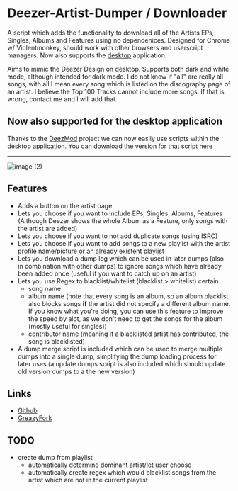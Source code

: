 # Deezer-Artist-Dumper / Downloader

A script which adds the functionality to download all of the Artists EPs, Singles, Albums and Features using no dependenices. Designed for Chrome w/ Violentmonkey, should work with other browsers and userscript managers. Now also supports the [desktop](https://github.com/bertigert/DeezMod/tree/main/plugins/artist_dumper) application.

Aims to mimic the Deezer Design on desktop. Supports both dark and white mode, although intended for dark mode.
I do not know if "all" are really all songs, with all I mean every song which is listed on the discography page of an artist. I believe the Top 100 Tracks cannot include more songs. If that is wrong, contact me and I will add that.

## Now also supported for the desktop application
Thanks to the [DeezMod](https://github.com/bertigert/DeezMod) project we can now easily use scripts within the desktop application. You can download the version for that script [here](https://github.com/bertigert/DeezMod/tree/main/plugins/artist_dumper)

---
![image (2)](https://github.com/user-attachments/assets/08383448-5365-4f9e-b682-8bde2ce288af)

## Features
- Adds a button on the artist page
- Lets you choose if you want to include EPs, Singles, Albums, Features (Although Deezer shows the whole Album as a Feature, only songs with the artist are added)
- Lets you choose if you want to not add duplicate songs (using ISRC)
- Lets you choose if you want to add songs to a new playlist with the artist profile name/picture or an already existent playlist
- Lets you download a dump log which can be used in later dumps (also in combination with other dumps) to ignore songs which have already been added once (useful if you want to catch up on an artist)
- Lets you use Regex to blacklist/whitelist (blacklist > whitelist) certain
    - song name
    - album name (note that every song is an album, so an album blacklist also blocks songs **if** the artist did not specify a different album name. If you know what you're doing, you can use this feature to improve the speed by alot, as we don't need to get the songs for the album (mostly useful for singles))
    - contributor name (meaning if a blacklisted artist has contributed, the song is blacklisted)
- A dump merge script is included which can be used to merge multiple dumps into a single dump, simplifying the dump loading process for later uses (a update dumps script is also included which should update old version dumps to a the new version)

## Links
- [Github](https://github.com/bertigert/Deezer-Artist-Dumper/)
- [GreazyFork](https://greasyfork.org/en/scripts/497123)


## TODO
- create dump from playlist
  - automatically determine dominant artist/let user choose 
  - automatically create regex which would blacklist songs from the artist which are not in the current playlist
